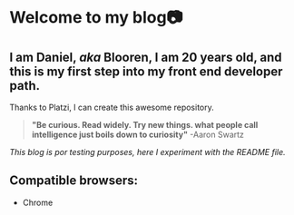 # Welcome to my blog📷
## I am Daniel, _aka_ Blooren, I am 20 years old, and this is my first step into my front end developer path.


Thanks to Platzi, I can create this awesome repository.

>  **"Be curious. Read widely. Try new things. what people call intelligence just boils down to curiosity"**
> -Aaron Swartz


_This blog is por testing  purposes, here I experiment with the README file._

## Compatible browsers:
* Chrome 